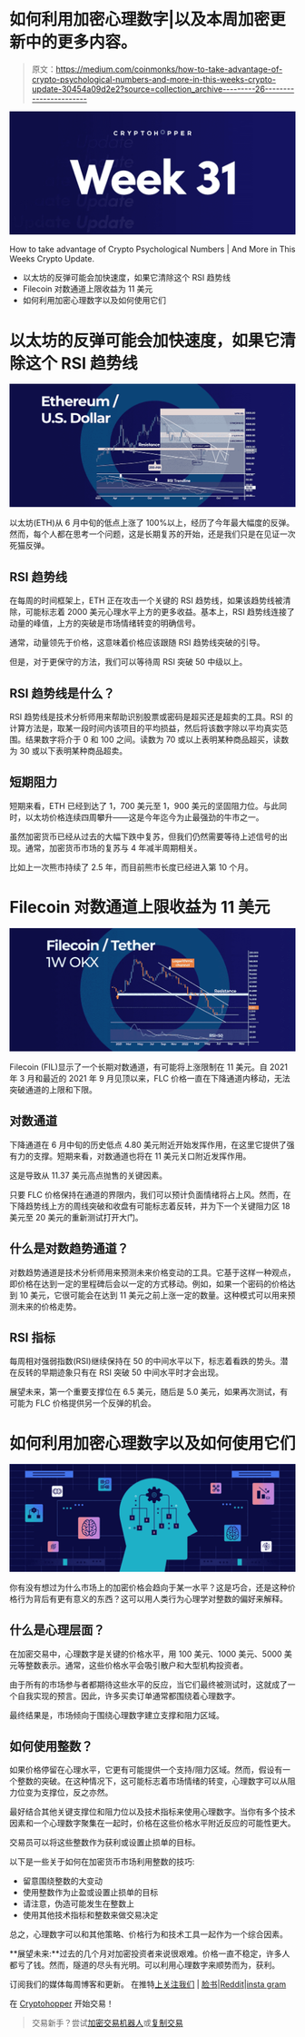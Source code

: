# 如何利用加密心理数字|以及本周加密更新中的更多内容。

> 原文：<https://medium.com/coinmonks/how-to-take-advantage-of-crypto-psychological-numbers-and-more-in-this-weeks-crypto-update-30454a09d2e2?source=collection_archive---------26----------------------->

![](img/3372b6d8acea03778a6b1ecff26819b7.png)

How to take advantage of Crypto Psychological Numbers | And More in This Weeks Crypto Update.

*   以太坊的反弹可能会加快速度，如果它清除这个 RSI 趋势线
*   Filecoin 对数通道上限收益为 11 美元
*   如何利用加密心理数字以及如何使用它们

# 以太坊的反弹可能会加快速度，如果它清除这个 RSI 趋势线

![](img/aa6008606be9f2fa9f5af88e0e26ddab.png)

以太坊(ETH)从 6 月中旬的低点上涨了 100%以上，经历了今年最大幅度的反弹。然而，每个人都在思考一个问题，这是长期复苏的开始，还是我们只是在见证一次死猫反弹。

## RSI 趋势线

在每周的时间框架上，ETH 正在攻击一个关键的 RSI 趋势线，如果该趋势线被清除，可能标志着 2000 美元心理水平上方的更多收益。基本上，RSI 趋势线连接了动量的峰值，上方的突破是市场情绪转变的明确信号。

通常，动量领先于价格，这意味着价格应该跟随 RSI 趋势线突破的引导。

但是，对于更保守的方法，我们可以等待周 RSI 突破 50 中级以上。

## RSI 趋势线是什么？

RSI 趋势线是技术分析师用来帮助识别股票或密码是超买还是超卖的工具。RSI 的计算方法是，取某一段时间内该项目的平均损益，然后将该数字除以平均真实范围。结果数字将介于 0 和 100 之间。读数为 70 或以上表明某种商品超买，读数为 30 或以下表明某种商品超卖。

## 短期阻力

短期来看，ETH 已经到达了 1，700 美元至 1，900 美元的坚固阻力位。与此同时，以太坊价格连续四周攀升——这是今年迄今为止最强劲的牛市之一。

虽然加密货币已经从过去的大幅下跌中复苏，但我们仍然需要等待上述信号的出现。通常，加密货币市场的复苏与 4 年减半周期相关。

比如上一次熊市持续了 2.5 年，而目前熊市长度已经进入第 10 个月。

# Filecoin 对数通道上限收益为 11 美元

![](img/85f0a63e94a059b06819e32b95031ab3.png)

Filecoin (FIL)显示了一个长期对数通道，有可能将上涨限制在 11 美元。自 2021 年 3 月和最近的 2021 年 9 月见顶以来，FLC 价格一直在下降通道内移动，无法突破通道的上限和下限。

## 对数通道

下降通道在 6 月中旬的历史低点 4.80 美元附近开始发挥作用，在这里它提供了强有力的支撑。短期来看，对数通道也将在 11 美元关口附近发挥作用。

这是导致从 11.37 美元高点抛售的关键因素。

只要 FLC 价格保持在通道的界限内，我们可以预计负面情绪将占上风。然而，在下降趋势线上方的周线突破和收盘有可能标志着反转，并为下一个关键阻力区 18 美元至 20 美元的重新测试打开大门。

## 什么是对数趋势通道？

对数趋势通道是技术分析师用来预测未来价格变动的工具。它基于这样一种观点，即价格在达到一定的里程碑后会以一定的方式移动。例如，如果一个密码的价格达到 10 美元，它很可能会在达到 11 美元之前上涨一定的数量。这种模式可以用来预测未来的价格走势。

## RSI 指标

每周相对强弱指数(RSI)继续保持在 50 的中间水平以下，标志着看跌的势头。潜在反转的早期迹象只有在 RSI 突破 50 中间水平时才会出现。

展望未来，第一个重要支撑位在 6.5 美元，随后是 5.0 美元，如果再次测试，有可能为 FLC 价格提供另一个反弹的机会。

# 如何利用加密心理数字以及如何使用它们

![](img/1577acffa30dd1f5e87222d40513538f.png)

你有没有想过为什么市场上的加密价格会趋向于某一水平？这是巧合，还是这种价格行为背后有更有意义的东西？这可以用人类行为心理学对整数的偏好来解释。

## 什么是心理层面？

在加密交易中，心理数字是关键的价格水平，用 100 美元、1000 美元、5000 美元等整数表示。通常，这些价格水平会吸引散户和大型机构投资者。

由于所有的市场参与者都期待这些水平的反应，当它们最终被测试时，这就成了一个自我实现的预言。因此，许多买卖订单通常都围绕着心理数字。

最终结果是，市场倾向于围绕心理数字建立支撑和阻力区域。

## 如何使用整数？

如果价格停留在心理水平，它更有可能提供一个支持/阻力区域。然而，假设有一个整数的突破。在这种情况下，这可能标志着市场情绪的转变，心理数字可以从阻力位变为支撑位，反之亦然。

最好结合其他关键支撑位和阻力位以及技术指标来使用心理数字。当你有多个技术因素和一个心理数字聚集在一起时，价格在这些价格水平附近反应的可能性更大。

交易员可以将这些整数作为获利或设置止损单的目标。

以下是一些关于如何在加密货币市场利用整数的技巧:

*   留意围绕整数的大变动
*   使用整数作为止盈或设置止损单的目标
*   请注意，伪造可能发生在整数上
*   使用其他技术指标和整数来做交易决定

总之，心理数字可以和其他策略、价格行为和技术工具一起作为一个综合因素。

**展望未来:**过去的几个月对加密投资者来说很艰难。价格一直不稳定，许多人都亏了钱。然而，隧道的尽头有光明。可以利用心理数字来顺势而为，获利。

订阅我们的媒体每周博客和更新。
在推特[上关注我们](https://twitter.com/cryptohopper) | [脸书](https://www.facebook.com/cryptohopper)|[Reddit](https://www.reddit.com/r/CryptoHopper/)|[insta gram](https://www.instagram.com/cryptohopper/?hl=nl)

在 [Cryptohopper](https://www.cryptohopper.com/) 开始交易！

> 交易新手？尝试[加密交易机器人](/coinmonks/crypto-trading-bot-c2ffce8acb2a)或[复制交易](/coinmonks/top-10-crypto-copy-trading-platforms-for-beginners-d0c37c7d698c)